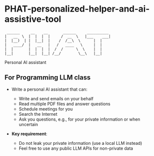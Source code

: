 # PHAT-personalized-helper-and-ai-assistive-tool
```
 ______     __    __       ______     __________
|   __  \  |  |  |  |     /  __  \   |___    ___|
|  |__)  | |  |__|  |    /  /__\  \      |  |
|   ____/  |   __   |   /   ____   \     |  |
|  |       |  |  |  |  /  /      \  \    |  |
|__|       |__|  |__| /__/        \__\   |__|
```
Personal AI assistant
## For Programming LLM class
* Write a personal AI assistant that can:
  * Write and send emails on your behalf
  * Read multiple PDF files and answer questions
  * Schedule meetings for you
  * Search the Internet
  * Ask you questions, e.g., for your private information or when uncertain

* **Key requirement**:
  * Do not leak your private information (use a local LLM instead)
  * Feel free to use any public LLM APIs for non-private data
